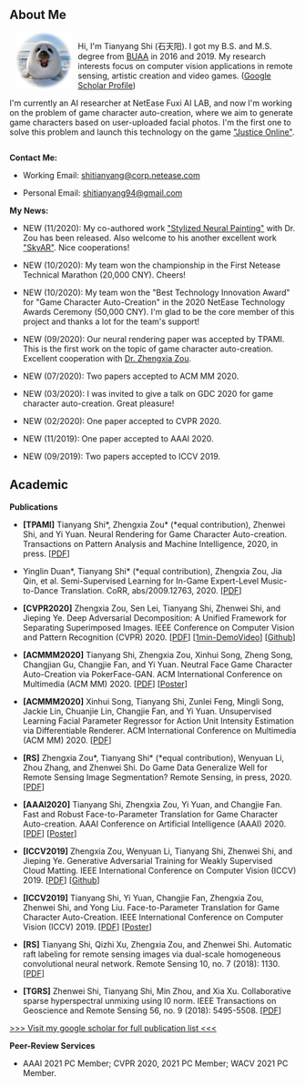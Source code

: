 ## About Me

<div style="float: left; clear: both;" align="left">
<img src="logo.png" width="100" alt="logo" align=left style="margin:0 10px 0 10px"/>
<p>Hi, I'm Tianyang Shi (石天阳). I got my B.S. and M.S. degree from <a href="https://www.buaa.edu.cn">BUAA</a> in 2016 and 2019. My research interests focus on computer vision applications in remote sensing, artistic creation and video games. (<a href="https://scholar.google.com/citations?user=oPej400AAAAJ&hl=en">Google Scholar Profile</a>)</p>
<p>I'm currently an AI researcher at NetEase Fuxi AI LAB, and now I'm working on the problem of game character auto-creation, where we aim to generate game characters based on user-uploaded facial photos. I'm the first one to solve this problem and launch this technology on the game <a href="https://n.163.com">"Justice Online"</a>.</p>
</div>
<br clear="left" />

**Contact Me:**

+ Working Email: shitianyang@corp.netease.com

+ Personal Email: shitianyang94@gmail.com

**My News:**

+ NEW (11/2020): My co-authored work ["Stylized Neural Painting"](https://jiupinjia.github.io/neuralpainter/) with Dr. Zou has been released. Also welcome to his another excellent work ["SkyAR"](https://jiupinjia.github.io/skyar/). Nice cooperations!

+ NEW (10/2020): My team won the championship in the First Netease Technical Marathon (20,000 CNY). Cheers!

+ NEW (10/2020): My team won the "Best Technology Innovation Award" for "Game Character Auto-Creation" in the 2020 NetEase Technology Awards Ceremony (50,000 CNY). I'm glad to be the core member of this project and thanks a lot for the team's support!

+ NEW (09/2020): Our neural rendering paper was accepted by TPAMI. This is the first work on the topic of game character auto-creation. Excellent cooperation with [Dr. Zhengxia Zou](http://www-personal.umich.edu/~zzhengxi/#Honors).

+ NEW (07/2020): Two papers accepted to ACM MM 2020.

+ NEW (03/2020): I was invited to give a talk on GDC 2020 for game character auto-creation. Great pleasure!

+ NEW (02/2020): One paper accepted to CVPR 2020.

+ NEW (11/2019): One paper accepted to AAAI 2020.

+ NEW (09/2019): Two papers accepted to ICCV 2019.

## Academic

**Publications**

+ **\[TPAMI\]** Tianyang Shi\*, Zhengxia Zou\* (\*equal contribution), Zhenwei Shi, and Yi Yuan. Neural Rendering for Game Character Auto-creation. Transactions on Pattern Analysis and Machine Intelligence, 2020, in press. [[PDF](https://ieeexplore.ieee.org/stamp/stamp.jsp?tp=&arnumber=9197693)]

+ Yinglin Duan\*, Tianyang Shi\* (\*equal contribution), Zhengxia Zou, Jia Qin, et al. Semi-Supervised Learning for In-Game Expert-Level Music-to-Dance Translation. CoRR, abs/2009.12763, 2020. [[PDF](https://arxiv.org/pdf/2009.12763.pdf)]

+ **\[CVPR2020\]** Zhengxia Zou, Sen Lei, Tianyang Shi, Zhenwei Shi, and Jieping Ye. Deep Adversarial Decomposition: A Unified Framework for Separating Superimposed Images. IEEE Conference on Computer Vision and Pattern Recognition (CVPR) 2020. [[PDF](http://www-personal.umich.edu/~zzhengxi/zzx_PDF/CVPR2020.pdf)] [[1min-DemoVideo](http://www-personal.umich.edu/~zzhengxi/zzx_gallery/5946-1min.mp4)] [[Github](https://github.com/jiupinjia/Deep-adversarial-decomposition)]

+ **\[ACMMM2020\]** Tianyang Shi, Zhengxia Zou, Xinhui Song, Zheng Song, Changjian Gu, Changjie Fan, and Yi Yuan. Neutral Face Game Character Auto-Creation via PokerFace-GAN. ACM International Conference on Multimedia (ACM MM) 2020. [[PDF](https://arxiv.org/pdf/2008.07154.pdf)] [[Poster](pokerfacegan-ACMMM2020.png)]

+ **\[ACMMM2020\]** Xinhui Song, Tianyang Shi, Zunlei Feng, Mingli Song, Jackie Lin, Chuanjie Lin, Changjie Fan, and Yi Yuan. Unsupervised Learning Facial Parameter Regressor for Action Unit Intensity Estimation via Differentiable Renderer. ACM International Conference on Multimedia (ACM MM) 2020. [[PDF](https://arxiv.org/pdf/2008.08862.pdf)]

+ **\[RS\]** Zhengxia Zou\*, Tianyang Shi\* (\*equal contribution), Wenyuan Li, Zhou Zhang, and Zhenwei Shi. Do Game Data Generalize Well for Remote Sensing Image Segmentation? Remote Sensing, in press, 2020. [[PDF](https://www.mdpi.com/2072-4292/12/2/275)]

+ **\[AAAI2020\]** Tianyang Shi, Zhengxia Zou, Yi Yuan, and Changjie Fan. Fast and Robust Face-to-Parameter Translation for Game Character Auto-creation. AAAI Conference on Artificial Intelligence (AAAI) 2020. [[PDF](https://www.aaai.org/Papers/AAAI/2020GB/AAAI-ShiT.147.pdf)] [[Poster](frf2p-AAAI2020.png)]

+ **\[ICCV2019\]** Zhengxia Zou, Wenyuan Li, Tianyang Shi, Zhenwei Shi, and Jieping Ye. Generative Adversarial Training for Weakly Supervised Cloud Matting. IEEE International Conference on Computer Vision (ICCV) 2019. [[PDF](http://openaccess.thecvf.com/content_ICCV_2019/html/Zou_Generative_Adversarial_Training_for_Weakly_Supervised_Cloud_Matting_ICCV_2019_paper.html)] [[Github](https://github.com/jiupinjia/CloudMattingGAN)]

+ **\[ICCV2019\]** Tianyang Shi, Yi Yuan, Changjie Fan, Zhengxia Zou, Zhenwei Shi, and Yong Liu. Face-to-Parameter Translation for Game Character Auto-Creation. IEEE International Conference on Computer Vision (ICCV) 2019. [[PDF](https://arxiv.org/abs/1909.01064)] [[Poster](f2p-ICCV2019.png)]

+ **\[RS\]** Tianyang Shi, Qizhi Xu, Zhengxia Zou, and Zhenwei Shi. Automatic raft labeling for remote sensing images via dual-scale homogeneous convolutional neural network. Remote Sensing 10, no. 7 (2018): 1130. [[PDF](https://www.mdpi.com/2072-4292/10/7/1130)]

+ **\[TGRS\]** Zhenwei Shi, Tianyang Shi, Min Zhou, and Xia Xu. Collaborative sparse hyperspectral unmixing using l0 norm. IEEE Transactions on Geoscience and Remote Sensing 56, no. 9 (2018): 5495-5508. [[PDF](https://ieeexplore.ieee.org/abstract/document/8340224)]

[\>\>\> Visit my google scholar for full publication list \<\<\<](https://scholar.google.com/citations?user=oPej400AAAAJ&hl=en)

**Peer-Review Services**

+ AAAI 2021 PC Member; CVPR 2020, 2021 PC Member; WACV 2021 PC Member.

